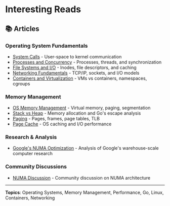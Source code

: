 # Interesting Reads

## 📚 Articles

### Operating System Fundamentals
- [System Calls](Random/SystemCalls.md) - User-space to kernel communication
- [Processes and Concurrency](Random/ProcessesAndConcurrency.md) - Processes, threads, and synchronization
- [File Systems and I/O](Random/FileSystemsAndIO.md) - Inodes, file descriptors, and caching
- [Networking Fundamentals](Random/NetworkingFundamentals.md) - TCP/IP, sockets, and I/O models
- [Containers and Virtualization](Random/ContainersAndVirtualization.md) - VMs vs containers, namespaces, cgroups

### Memory Management
- [OS Memory Management](Random/OSMemoryManagement.md) - Virtual memory, paging, segmentation
- [Stack vs Heap](Random/StackAndHeap.md) - Memory allocation and Go's escape analysis
- [Paging](Random/Paging.md) - Pages, frames, page tables, TLB
- [Page Cache](Random/PageCache.md) - OS caching and I/O performance

### Research & Analysis
- [Google's NUMA Optimization](Papers/OptimizingGooglesWarehouseScaleComputers.md) - Analysis of Google's warehouse-scale computer research

### Community Discussions
- [NUMA Discussion](Discussions/numa.md) - Community discussion on NUMA architecture

---

**Topics**: Operating Systems, Memory Management, Performance, Go, Linux, Containers, Networking
